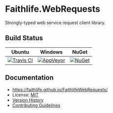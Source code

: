 # Faithlife.WebRequests

Strongly-typed web service request client library.

## Build Status

Ubuntu | Windows | NuGet
--- | --- | ---
[![Travis CI](https://img.shields.io/travis/Faithlife/FaithlifeWebRequests/master.svg)](https://travis-ci.org/Faithlife/FaithlifeWebRequests) | [![AppVeyor](https://img.shields.io/appveyor/ci/Faithlife/faithlifewebrequests/master.svg)](https://ci.appveyor.com/project/Faithlife/faithlifewebrequests) | [![NuGet](https://img.shields.io/nuget/v/Faithlife.WebRequests.svg)](https://www.nuget.org/packages/Faithlife.WebRequests)

## Documentation

* https://faithlife.github.io/FaithlifeWebRequests/
* License: [MIT](LICENSE)
* [Version History](VersionHistory.md)
* [Contributing Guidelines](CONTRIBUTING.md)
